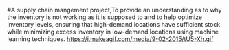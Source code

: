 #A supply chain mangement project,To provide an understanding as to why the inventory is not working as it is supposed to and to help optimize inventory levels, ensuring that high-demand locations have sufficient stock while minimizing excess inventory in low-demand locations using machine learning techniques.
https://i.makeagif.com/media/9-02-2015/tU5-Xh.gif
